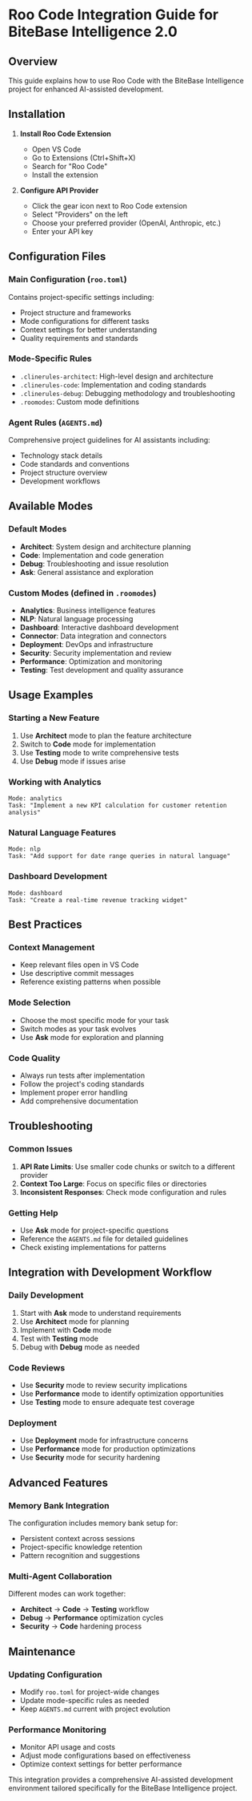 # Roo Code Integration Guide for BiteBase Intelligence 2.0

## Overview
This guide explains how to use Roo Code with the BiteBase Intelligence project for enhanced AI-assisted development.

## Installation

1. **Install Roo Code Extension**
   - Open VS Code
   - Go to Extensions (Ctrl+Shift+X)
   - Search for "Roo Code"
   - Install the extension

2. **Configure API Provider**
   - Click the gear icon next to Roo Code extension
   - Select "Providers" on the left
   - Choose your preferred provider (OpenAI, Anthropic, etc.)
   - Enter your API key

## Configuration Files

### Main Configuration (`roo.toml`)
Contains project-specific settings including:
- Project structure and frameworks
- Mode configurations for different tasks
- Context settings for better understanding
- Quality requirements and standards

### Mode-Specific Rules
- `.clinerules-architect`: High-level design and architecture
- `.clinerules-code`: Implementation and coding standards
- `.clinerules-debug`: Debugging methodology and troubleshooting
- `.roomodes`: Custom mode definitions

### Agent Rules (`AGENTS.md`)
Comprehensive project guidelines for AI assistants including:
- Technology stack details
- Code standards and conventions
- Project structure overview
- Development workflows

## Available Modes

### Default Modes
- **Architect**: System design and architecture planning
- **Code**: Implementation and code generation
- **Debug**: Troubleshooting and issue resolution
- **Ask**: General assistance and exploration

### Custom Modes (defined in `.roomodes`)
- **Analytics**: Business intelligence features
- **NLP**: Natural language processing
- **Dashboard**: Interactive dashboard development
- **Connector**: Data integration and connectors
- **Deployment**: DevOps and infrastructure
- **Security**: Security implementation and review
- **Performance**: Optimization and monitoring
- **Testing**: Test development and quality assurance

## Usage Examples

### Starting a New Feature
1. Use **Architect** mode to plan the feature architecture
2. Switch to **Code** mode for implementation
3. Use **Testing** mode to write comprehensive tests
4. Use **Debug** mode if issues arise

### Working with Analytics
```
Mode: analytics
Task: "Implement a new KPI calculation for customer retention analysis"
```

### Natural Language Features
```
Mode: nlp
Task: "Add support for date range queries in natural language"
```

### Dashboard Development
```
Mode: dashboard
Task: "Create a real-time revenue tracking widget"
```

## Best Practices

### Context Management
- Keep relevant files open in VS Code
- Use descriptive commit messages
- Reference existing patterns when possible

### Mode Selection
- Choose the most specific mode for your task
- Switch modes as your task evolves
- Use **Ask** mode for exploration and planning

### Code Quality
- Always run tests after implementation
- Follow the project's coding standards
- Implement proper error handling
- Add comprehensive documentation

## Troubleshooting

### Common Issues
1. **API Rate Limits**: Use smaller code chunks or switch to a different provider
2. **Context Too Large**: Focus on specific files or directories
3. **Inconsistent Responses**: Check mode configuration and rules

### Getting Help
- Use **Ask** mode for project-specific questions
- Reference the `AGENTS.md` file for detailed guidelines
- Check existing implementations for patterns

## Integration with Development Workflow

### Daily Development
1. Start with **Ask** mode to understand requirements
2. Use **Architect** mode for planning
3. Implement with **Code** mode
4. Test with **Testing** mode
5. Debug with **Debug** mode as needed

### Code Reviews
- Use **Security** mode to review security implications
- Use **Performance** mode to identify optimization opportunities
- Use **Testing** mode to ensure adequate test coverage

### Deployment
- Use **Deployment** mode for infrastructure concerns
- Use **Performance** mode for production optimizations
- Use **Security** mode for security hardening

## Advanced Features

### Memory Bank Integration
The configuration includes memory bank setup for:
- Persistent context across sessions
- Project-specific knowledge retention
- Pattern recognition and suggestions

### Multi-Agent Collaboration
Different modes can work together:
- **Architect** → **Code** → **Testing** workflow
- **Debug** → **Performance** optimization cycles
- **Security** → **Code** hardening process

## Maintenance

### Updating Configuration
- Modify `roo.toml` for project-wide changes
- Update mode-specific rules as needed
- Keep `AGENTS.md` current with project evolution

### Performance Monitoring
- Monitor API usage and costs
- Adjust mode configurations based on effectiveness
- Optimize context settings for better performance

This integration provides a comprehensive AI-assisted development environment tailored specifically for the BiteBase Intelligence project.